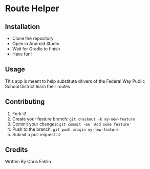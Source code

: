 # Route Helper
## Installation
- Clone the repository
- Open in Android Studio
- Wait for Gradle to finish
- Have fun!
## Usage
This app is meant to help substitute drivers of the Federal Way Public School District learn their routes
## Contributing
1. Fork it!
2. Create your feature branch: `git checkout -b my-new-feature`
3. Commit your changes: `git commit -am 'Add some feature'`
4. Push to the branch: `git push origin my-new-feature`
5. Submit a pull request :D
## Credits
Written By Chris Fahlin
